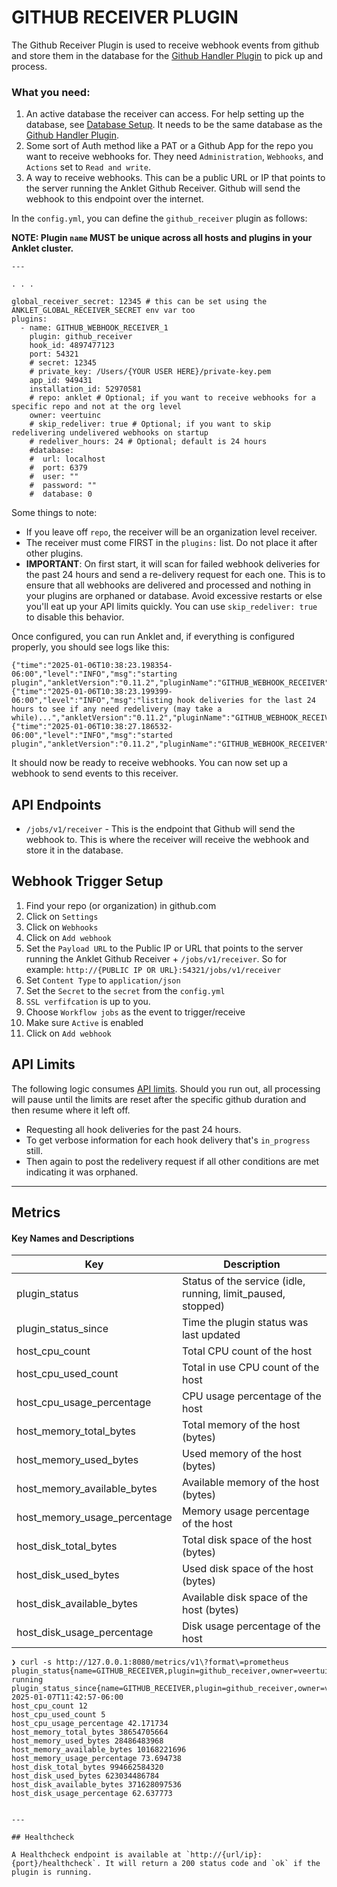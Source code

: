# GITHUB RECEIVER PLUGIN

The Github Receiver Plugin is used to receive webhook events from github and store them in the database for the [Github Handler Plugin](../../handlers/github/README.md) to pick up and process.

### What you need:

1. An active database the receiver can access. For help setting up the database, see [Database Setup](https://github.com/veertuinc/anklet/tree/main?tab=readme-ov-file#database-setup). It needs to be the same database as the [Github Handler Plugin](../../handlers/github/README.md).
1. Some sort of Auth method like a PAT or a Github App for the repo you want to receive webhooks for. They need `Administration`, `Webhooks`, and `Actions` set to `Read and write`.
1. A way to receive webhooks. This can be a public URL or IP that points to the server running the Anklet Github Receiver. Github will send the webhook to this endpoint over the internet.

In the `config.yml`, you can define the `github_receiver` plugin as follows:

**NOTE: Plugin `name` MUST be unique across all hosts and plugins in your Anklet cluster.**

```
---

. . .

global_receiver_secret: 12345 # this can be set using the ANKLET_GLOBAL_RECEIVER_SECRET env var too
plugins:
  - name: GITHUB_WEBHOOK_RECEIVER_1
    plugin: github_receiver
    hook_id: 4897477123
    port: 54321
    # secret: 12345
    # private_key: /Users/{YOUR USER HERE}/private-key.pem
    app_id: 949431
    installation_id: 52970581
    # repo: anklet # Optional; if you want to receive webhooks for a specific repo and not at the org level
    owner: veertuinc
    # skip_redeliver: true # Optional; if you want to skip redelivering undelivered webhooks on startup
    # redeliver_hours: 24 # Optional; default is 24 hours
    #database:
    #  url: localhost
    #  port: 6379
    #  user: ""
    #  password: ""
    #  database: 0
```

Some things to note:

- If you leave off `repo`, the receiver will be an organization level receiver.
- The receiver must come FIRST in the `plugins:` list. Do not place it after other plugins.
- **IMPORTANT**: On first start, it will scan for failed webhook deliveries for the past 24 hours and send a re-delivery request for each one. This is to ensure that all webhooks are delivered and processed and nothing in your plugins are orphaned or database. Avoid excessive restarts or else you'll eat up your API limits quickly. You can use `skip_redeliver: true` to disable this behavior.

Once configured, you can run Anklet and, if everything is configured properly, you should see logs like this:

```
{"time":"2025-01-06T10:38:23.198354-06:00","level":"INFO","msg":"starting plugin","ankletVersion":"0.11.2","pluginName":"GITHUB_WEBHOOK_RECEIVER"}
{"time":"2025-01-06T10:38:23.199399-06:00","level":"INFO","msg":"listing hook deliveries for the last 24 hours to see if any need redelivery (may take a while)...","ankletVersion":"0.11.2","pluginName":"GITHUB_WEBHOOK_RECEIVER","plugin":"github_receiver"}
{"time":"2025-01-06T10:38:27.186532-06:00","level":"INFO","msg":"started plugin","ankletVersion":"0.11.2","pluginName":"GITHUB_WEBHOOK_RECEIVER","plugin":"github_receiver"}
```

It should now be ready to receive webhooks. You can now set up a webhook to send events to this receiver.

## API Endpoints

- `/jobs/v1/receiver` - This is the endpoint that Github will send the webhook to. This is where the receiver will receive the webhook and store it in the database.

## Webhook Trigger Setup

1. Find your repo (or organization) in github.com
1. Click on `Settings`
1. Click on `Webhooks`
1. Click on `Add webhook`
1. Set the `Payload URL` to the Public IP or URL that points to the server running the Anklet Github Receiver + `/jobs/v1/receiver`. So for example: `http://{PUBLIC IP OR URL}:54321/jobs/v1/receiver`
1. Set `Content Type` to `application/json`
1. Set the `Secret` to the `secret` from the `config.yml`
1. `SSL verfifcation` is up to you.
1. Choose `Workflow jobs` as the event to trigger/receive
1. Make sure `Active` is enabled
1. Click on `Add webhook`

## API Limits

The following logic consumes [API limits](https://docs.github.com/en/rest/using-the-rest-api/rate-limits-for-the-rest-api?apiVersion=2022-11-28). Should you run out, all processing will pause until the limits are reset after the specific github duration and then resume where it left off.
  - Requesting all hook deliveries for the past 24 hours.
  - To get verbose information for each hook delivery that's `in_progress` still.
  - Then again to post the redelivery request if all other conditions are met indicating it was orphaned.

---

## Metrics

#### Key Names and Descriptions

| Key | Description | 
| ------ | ----------- |
| plugin_status | Status of the service (idle, running, limit_paused, stopped) |
| plugin_status_since | Time the plugin status was last updated |
| host_cpu_count | Total CPU count of the host |
| host_cpu_used_count | Total in use CPU count of the host |
| host_cpu_usage_percentage | CPU usage percentage of the host |
| host_memory_total_bytes | Total memory of the host (bytes) |
| host_memory_used_bytes | Used memory of the host (bytes) |
| host_memory_available_bytes | Available memory of the host (bytes) |
| host_memory_usage_percentage | Memory usage percentage of the host |
| host_disk_total_bytes | Total disk space of the host (bytes) |
| host_disk_used_bytes | Used disk space of the host (bytes) |
| host_disk_available_bytes | Available disk space of the host (bytes) |
| host_disk_usage_percentage | Disk usage percentage of the host |

```
❯ curl -s http://127.0.0.1:8080/metrics/v1\?format\=prometheus
plugin_status{name=GITHUB_RECEIVER,plugin=github_receiver,owner=veertuinc} running
plugin_status_since{name=GITHUB_RECEIVER,plugin=github_receiver,owner=veertuinc} 2025-01-07T11:42:57-06:00
host_cpu_count 12
host_cpu_used_count 5
host_cpu_usage_percentage 42.171734
host_memory_total_bytes 38654705664
host_memory_used_bytes 28486483968
host_memory_available_bytes 10168221696
host_memory_usage_percentage 73.694738
host_disk_total_bytes 994662584320
host_disk_used_bytes 623034486784
host_disk_available_bytes 371628097536
host_disk_usage_percentage 62.637773
```

<!-- ```
❯ curl -s http://127.0.0.1:8080/metrics/v1\?format\=json | jq
{
  "host_cpu_count": 12,
  "host_cpu_used_count": 1,
  "host_cpu_usage_percentage": 12.126155512441432,
  "host_memory_total_bytes": 38654705664,
  "host_memory_used_bytes": 19213762560,
  "host_memory_available_bytes": 19440943104,
  "host_memory_usage_percentage": 49.70614115397135,
  "host_disk_total_bytes": 994662584320,
  "host_disk_used_bytes": 537423970304,
  "host_disk_available_bytes": 457238614016,
  "host_disk_usage_percentage": 54.03078177223378,
  "plugins": [
    {
      "name": "github_receiver",
      "plugin_name": "github_receiver",
      "repo_name": "anklet",
      "owner_name": "veertuinc",
      "status": "running",
      "status_since": "2024-08-20T14:58:35.730418-05:00"
    }
  ]
} -->
```

---

## Healthcheck

A Healthcheck endpoint is available at `http://{url/ip}:{port}/healthcheck`. It will return a 200 status code and `ok` if the plugin is running.
